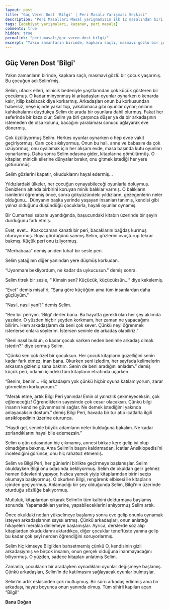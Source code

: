 ```yaml
---
layout: post
title: "Güç Veren Dost 'Bilgi' | Peri Masalı Yarışması Seçkisi"
description: "Peri Masalları Masal yarışmamızın ilk 12 masalından biri Banu Doğan'ın kaleminden..."
tags: [edebiyat yarışmaları, kazanan, peri masalı]
comments: true
hidden: true
permalink: "peri-masali/guc-veren-dost-bilgi/"
excerpt: "Yakın zamanların birinde, kapkara saçlı, masmavi gözlü bir çocuk yaşarmış. Bu çocuğun adı Selim’miş."
---
```


## Güç Veren Dost 'Bilgi'

Yakın zamanların birinde, kapkara saçlı, masmavi gözlü bir çocuk yaşarmış. Bu çocuğun adı Selim’miş.  

Selim, ufacık elleri, minicik bedeniyle yaşıtlarından çok küçük gösteren bir çocukmuş. O kadar minyonmuş ki arkadaşları oyunlar oynarken o kenarda kalır, itilip kakılacak diye korkarmış. Arkadaşları onun bu korkusundan habersiz, neşe içinde yakar top, yakalamaca gibi oyunlar oynar; onların kahkahalarını duydukça Selim de arada bir oyunlara dahil olurmuş. Fakat her seferinde bir kaza olur, Selim ya biri çarpınca düşer ya da bir arkadaşının istemeden de olsa kolunu, bacağını yaralaması sonucu ağlayarak eve dönermiş.  

Çok üzülüyormuş Selim. Herkes oyunlar oynarken o hep evde vakit geçiriyormuş. Canı çok sıkılıyormuş. Onun bu hali, anne ve babasını da çok üzüyormuş, onu oyalamak için her akşam evde, masa başında kutu oyunları oynarlarmış. Daha sonra Selim odasına gider, kitaplarına gömülürmüş. O kitaplar, minicik ellerine dünyalar bırakır, onu gitmek istediği her yere götürürmüş.  

Selim gözlerini kapatır, okuduklarını hayal edermiş…  

Yıldızlardaki ülkeler, her çocuğun oynayabileceği oyunlarla doluymuş. Denizlerin altında birbirini koruyan minik balıklar varmış. O balıkların isimlerini öğrenmiş önce, sonra gökyüzündeki yıldızların, gezegenlerin neler olduğunu… Dünyanın başka yerinde yaşayan insanları tanımış, kendisi gibi yalnız olduğunu düşündüğü çocuklarla, hayali oyunlar oynamış.  

Bir Cumartesi sabahı uyandığında, başucundaki kitabın üzerinde bir şeyin durduğunu fark etmiş.  

Evet, evet… Koskocaman kanatlı bir peri, bacaklarını bağdaş kurmuş oturuyormuş. Rüya gördüğünü sanmış Selim, gözlerini ovuşturup tekrar bakmış. Küçük peri onu izliyormuş.  

“Merhabaaa” demiş aniden tuhaf bir sesle peri.  

Selim yatağının diğer yanından yere düşmüş korkudan.  

“Uyanmanı bekliyordum, ne kadar da uykucusun.” demiş sonra.  

Selim titrek bir sesle, “ Kimsin sen? Küçücük, küçücüksün…” diye kekelemiş.  

“Evet” demiş misafiri, “Sana göre küçüğüm ama tüm insanlardan daha güçlüyüm.”  

“Nasıl, nasıl yani?” demiş Selim.  

“Ben bir periyim. ‘Bilgi’ derler bana. Bu hayatta gerekli olan her şey aklımda yazılıdır. O yüzden hiçbir şeyden korkmam, her zaman ne yapacağımı bilirim. Hem arkadaşlarım da beni çok sever. Çünkü neyi öğrenmek isterlerse onlara söylerim. İstersen seninle de arkadaş olabiliriz.”  

“Beni nasıl buldun, o kadar çocuk varken neden benimle arkadaş olmak istedin?” diye sormuş Selim.  

“Çünkü sen çok özel bir çocuksun. Her çocuk kitapların güzelliğini senin kadar fark etmez, inan bana. Okurken seni izledim, her sayfada kelimelerin arkasına gizlenip sana baktım. Senin de beni aradığını anladım.” demiş küçük peri, odanın içindeki tüm kitapların etrafında uçarken.  

“Benim, benim… Hiç arkadaşım yok çünkü hiçbir oyuna katılamıyorum, zarar görmekten korkuyorum.”  

“Merak etme, artık Bilgi Peri yanında! Emin ol yalnızlık çekmeyeceksin, çok eğleneceğiz! Öğrendiklerin sayesinde çok cesur olacaksın. Çünkü bilgi insanın kendine güvenmesini sağlar. Ne demek istediğimi yakında anlayacaksın dostum.” demiş Bilgi Peri, havada bir tur atıp icatlarla ilgili ansiklopedinin üzerine oturunca.  

“Haydi gel, seninle büyük adamların neler bulduğuna bakalım. Ne kadar zorlandıklarını hayal bile edemezsin.”  

Selim o gün odasından hiç çıkmamış, annesi birkaç kere gelip iyi olup olmadığına bakmış. Ama Selim’in başını kaldırmadan, İcatlar Ansiklopedisi’ni incelediğini görünce, onu hiç rahatsız etmemiş.  

Selim ve Bilgi Peri, her günlerini birlikte geçirmeye başlamışlar. Selim okuldayken Bilgi onu odasında bekliyormuş. Selim de okuldan gelir gelmez hemen ödevlerini yapıyor, hızlıca yemek yiyip kitaplarından birini seçip okumaya başlıyormuş. O okurken Bilgi, rengârenk elbisesi ile kitapların içinden geçiyormuş. Anlamadığı bir şey olduğunda Selim, Bilgi’nin üzerinde oturduğu sözlüğe bakıyormuş.  

Mutluluk, kitaplardan çıkarak Selim’in tüm kalbini doldurmaya başlamış sonunda. Yapamadıkları yerine, yapabileceklerini anlıyormuş Selim artık.  

Önce okuldaki notları yükselmeye başlamış sonra eve gelip onunla oynamak isteyen arkadaşlarının sayısı artmış. Çünkü arkadaşları, onun anlattığı hikayeleri merakla dinlemeye başlamışlar. Ayrıca, derslerde söz alıp kitaplardan okuduklarını aktardıkça, diğer çocuklar teneffüste yanına gelip bu kadar çok şeyi nerden öğrendiğini soruyorlarmış.  

Selim hiç kimseye Bilgi’den bahsetmemiş çünkü O, kendisinin gizli arkadaşıymış ve birçok insanın, onun gerçek olduğuna inanmayacağını biliyormuş. O yüzden, sadece kitapları anlatmış Selim.  

Zamanla, çocukların bir aradayken oynadıkları oyunlar değişmeye başlamış. Çünkü arkadaşları, Selim’in de katılmasını sağlayacak oyunlar bulmuşlar.  

Selim’in artık eskisinden çok mutluymuş. Bir sürü arkadaş edinmiş ama bir arkadaşı, hayatı boyunca onun yanında olmuş. Tüm sihirli kapıları açan “Bilgi!”  

**Banu Doğan**
